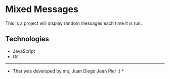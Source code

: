 # Mixed Messages
This is a project will display random messages each time it is run.
## Technologies
* JavaScript
* Git

----------------------------------------------------------------

* That was developed by me, Juan Diego Jean Pier :) *